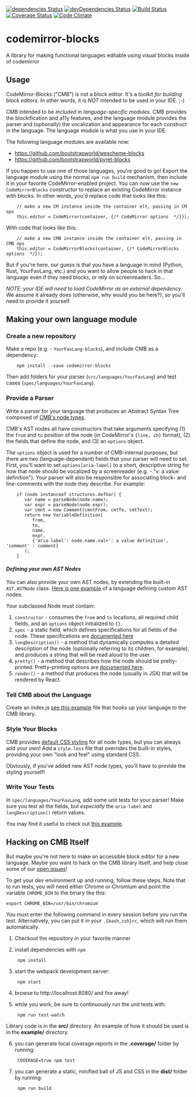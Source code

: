 

[![dependencies Status](https://david-dm.org/bootstrapworld/codemirror-blocks/status.svg)](https://david-dm.org/bootstrapworld/codemirror-blocks)
[![devDependencies Status](https://david-dm.org/bootstrapworld/codemirror-blocks/dev-status.svg)](https://david-dm.org/bootstrapworld/codemirror-blocks?type=dev)
[![Build Status](https://travis-ci.com/bootstrapworld/codemirror-blocks.svg?branch=master)](https://travis-ci.com/bootstrapworld/codemirror-blocks)
[![Coverage Status](https://coveralls.io/repos/bootstrapworld/codemirror-blocks/badge.svg?branch=master&service=github)](https://coveralls.io/github/bootstrapworld/codemirror-blocks?branch=master)
[![Code Climate](https://codeclimate.com/github/bootstrapworld/codemirror-blocks/badges/gpa.svg)](https://codeclimate.com/github/bootstrapworld/codemirror-blocks)

# codemirror-blocks
A library for making functional languages editable using visual blocks inside of codemirror

## Usage
CodeMirror-Blocks ("CMB") is not a block editor. It's a _toolkit for building block editors_. In other words, it is *NOT* intended to be used in your IDE. ;-) 

CMB intended to be _included in language-specific modules_. CMB provides the blockification and a11y features, and the language module provides the parser and (optionally) the vocalization and appearance for each construct in the language. The language module is what you use in your IDE.

The following language modules are available now:
- https://github.com/bootstrapworld/wescheme-blocks
- https://github.com/bootstrapworld/pyret-blocks

If you happen to use one of those languages, you're good to go! Export the language module using the normal `npm run build` mechanism, then include it in your favorite CodeMirror-enabled project. You can now use the `new CodeMirrorBlocks` constructor to replace an existing CodeMirror instance with blocks. In other words, you'd replace code that looks like this:

        // make a new CM instance inside the container elt, passing in CM ops
        this.editor = CodeMirror(container, {/* CodeMirror options  */}});

With code that looks like this:

        // make a new CMB instance inside the container elt, passing in CMB ops
        this.editor = CodeMirrorBlocks(container, {/* CodeMirrorBlocks options  */});

But if you're here, our guess is that you have a language in mind (Python, Rust, YourFavLang, etc.) and you want to allow people to hack in that language even if they need blocks, or rely on screenreaders. So...

*NOTE: your IDE will need to load CodeMirror as an external dependency.* We assume it already does (otherwise, why would you be here?), so you'll need to provide it yourself.

## Making your own language module

### Create a new repository
Make a repo  (e.g. - `YourFavLang-blocks`), and include CMB as a dependency:

        npm install --save codemirror-blocks
        
Then add folders for your parser (`src/languages/YourFavLang`) and test cases (`spec/languages/YourFavLang`).

### Provide a Parser
Write a parser for your language that produces an Abstract Syntax Tree composed of [CMB's node types](https://github.com/bootstrapworld/codemirror-blocks/blob/master/src/nodes.jsx).

CMB's AST nodes all have constructors that take arguments specifying (1) the `from` and `to` position of the node (in CodeMirror's `{line, ch}` format), (2) the fields that define the node, and (3) an `options` object.

The `options` object is used for a number of CMB-internal purposes, but there are two (language-dependant) fields that your parser will need to set. First, you'll want to set `options[aria-label]` to a short, descriptive string for how that node should be vocalized by a screenreader (e.g. - "v: a value definition"). Your parser will also be responsible for associating block- and line-comments with the node they describe. For example:

        if (node instanceof structures.defVar) {
           var name = parseNode(node.name);
           var expr = parseNode(node.expr);
           var cmnt = new Comment(cmntFrom, cmtTo, cmtText);
           return new VariableDefinition(
              from,
              to,
              name,
              expr,
              {'aria-label': node.name.val+': a value definition', 'comment' : comment}
           );
        }

#### _Defining your own AST Nodes_
You can also provide your own AST nodes, by extending the built-in `AST.ASTNode` class. [Here is one example](https://github.com/bootstrapworld/wescheme-blocks/blob/master/src/languages/wescheme/ast.js) of a language defining custom AST nodes. 

Your subclassed Node must contain:
1.  `constructor` -  consumes the `from` and `to` locations, all required child fields, and an `options` object initialized to `{}`. 
2. `spec` - a static field, which defines specifications for all fields of the node. These specifications are [documented here](https://github.com/bootstrapworld/codemirror-blocks/blob/master/src/nodeSpec.js.)
3. `longDescription()` - a method that dynamically computes a detailed description of the node (optionally referring to its children, for example), and produces a string that will be read aloud to the user.
4. `pretty()` - a method that describes how the node should be pretty-printed. Pretty-printing options are [documented here](https://www.npmjs.com/package/pretty-fast-pretty-printer).
5. `render()` - a method that produces the node (usually in JSX) that will be rendered by React.

### Tell CMB about the Language
Create an index.js [see this example](https://github.com/bootstrapworld/wescheme-blocks/blob/master/src/languages/wescheme/index.js) file that hooks up your language to the CMB library.

### Style Your Blocks
CMB provides [default CSS styling](https://github.com/bootstrapworld/codemirror-blocks/blob/master/src/less/default-style.less) for all node types, but you can always add your own! Add a `style.less` file that overrides the built-in styles, providing your own "look and feel" using standard CSS.

Obviously, if you've added new AST node types, you'll have to provide the styling yourself!

### Write Your Tests

In `spec/languages/YourFavLang`, add some unit tests for your parser! Make sure you test all the fields, but _especially_ the `aria-label` and `longDescription()` return values. 

You may find it useful to check out [this example](https://github.com/bootstrapworld/wescheme-blocks/blob/master/spec/languages/wescheme/WeschemeParser-test.js).

## Hacking on CMB Itself
But maybe you're not here to make an accessible block editor for a new language. Maybe you want to hack on the CMB library itself, and help close some of our [open issues](https://github.com/bootstrapworld/codemirror-blocks/issues)!

To get your dev environment up and running, follow these steps. Note that to run tests, you will need either Chrome or Chromium and point the variable `CHROME_BIN` to the binary
like this:

```
export CHROME_BIN=/usr/bin/chromium
```

You must enter the following command in every session before you run the test.
Alternatively, you can put it in your `.{bash,zsh}rc`, which will run them automatically.

1. Checkout the repository in your favorite manner

2. install dependencies with `npm`

        npm install

3. start the webpack development server:

        npm start

4. browse to http://localhost:8080/ and fire away!

5. while you work, be sure to continuously run the unit tests with:

        npm run test-watch

Library code is in the **src/** directory. An example of how it should be used
is in the **example/** directory.

6. you can generate local coverage reports in the **.coverage/** folder by running:

        COVERAGE=true npm test

7. you can generate a static, minified ball of JS and CSS in the **dist/** folder by running:

        npm run build
